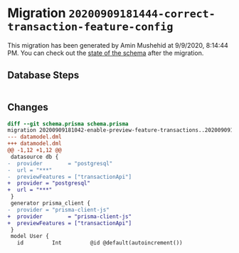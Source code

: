 # Migration `20200909181444-correct-transaction-feature-config`

This migration has been generated by Amin Mushehid at 9/9/2020, 8:14:44 PM.
You can check out the [state of the schema](./schema.prisma) after the migration.

## Database Steps

```sql

```

## Changes

```diff
diff --git schema.prisma schema.prisma
migration 20200909181042-enable-preview-feature-transactions..20200909181444-correct-transaction-feature-config
--- datamodel.dml
+++ datamodel.dml
@@ -1,12 +1,12 @@
 datasource db {
-  provider        = "postgresql"
-  url = "***"
-  previewFeatures = ["transactionApi"]
+  provider = "postgresql"
+  url = "***"
 }
 generator prisma_client {
-  provider = "prisma-client-js"
+  provider        = "prisma-client-js"
+  previewFeatures = ["transactionApi"]
 }
 model User {
   id         Int         @id @default(autoincrement())
```


